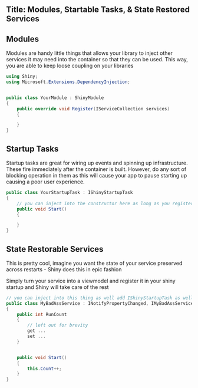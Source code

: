 Title: Modules, Startable Tasks, &amp; State Restored Services
---

## Modules

Modules are handy little things that allows your library to inject other services it may need into the container so that they can be used.  This way, you are able to keep loose coupling on your libraries

```csharp
using Shiny;
using Microsoft.Extensions.DependencyInjection;


public class YourModule : ShinyModule 
{
    public override void Register(IServiceCollection services) 
    {

    }
}
```

## Startup Tasks

Startup tasks are great for wiring up events and spinning up infrastructure.  These fire immediately after the container is built.  However, do any sort of blocking operation in them as this will cause your app to pause starting up causing a poor user experience.

```csharp
public class YourStartupTask : IShinyStartupTask
{
    // you can inject into the constructor here as long as you register the service in the sta
    public void Start() 
    {

    }
}
```

## State Restorable Services

This is pretty cool, imagine you want the state of your service preserved across restarts - Shiny does this in epic fashion

Simply turn your service into a viewmodel and register it in your shiny startup and Shiny will take care of the rest

```csharp
// you can inject into this thing as well add IShinyStartupTask as well
public class MyBadAssService : INotifyPropertyChanged, IMyBadAssService, IStartupTask
{
    public int RunCount
    {
        // left out for brevity
        get ...
        set ...
    }


    public void Start()
    {
        this.Count++;
    }
}
```